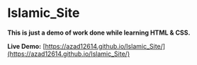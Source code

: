 # Islamic_Site

**This is just a demo of work done while learning HTML & CSS.**

**Live Demo:** [https://azad12614.github.io/Islamic_Site/](https://azad12614.github.io/Islamic_Site/)

